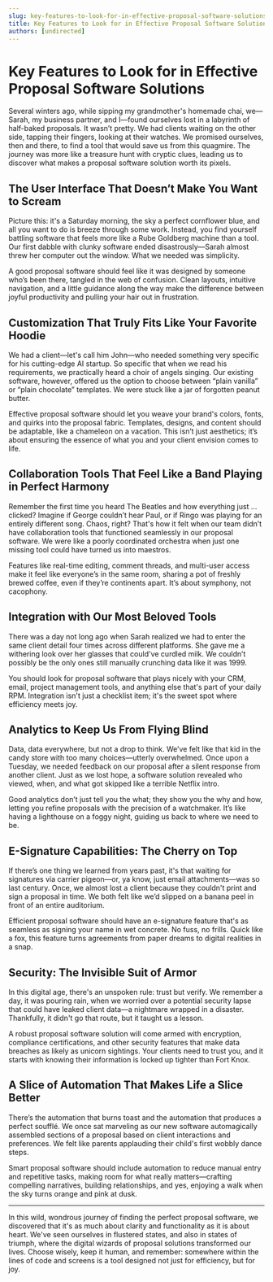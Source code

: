 ```yaml
---
slug: key-features-to-look-for-in-effective-proposal-software-solutions
title: Key Features to Look for in Effective Proposal Software Solutions
authors: [undirected]
---
```



# Key Features to Look for in Effective Proposal Software Solutions

Several winters ago, while sipping my grandmother's homemade chai, we—Sarah, my business partner, and I—found ourselves lost in a labyrinth of half-baked proposals. It wasn’t pretty. We had clients waiting on the other side, tapping their fingers, looking at their watches. We promised ourselves, then and there, to find a tool that would save us from this quagmire. The journey was more like a treasure hunt with cryptic clues, leading us to discover what makes a proposal software solution worth its pixels.

## The User Interface That Doesn’t Make You Want to Scream

Picture this: it's a Saturday morning, the sky a perfect cornflower blue, and all you want to do is breeze through some work. Instead, you find yourself battling software that feels more like a Rube Goldberg machine than a tool. Our first dabble with clunky software ended disastrously—Sarah almost threw her computer out the window. What we needed was simplicity. 

A good proposal software should feel like it was designed by someone who’s been there, tangled in the web of confusion. Clean layouts, intuitive navigation, and a little guidance along the way make the difference between joyful productivity and pulling your hair out in frustration.

## Customization That Truly Fits Like Your Favorite Hoodie

We had a client—let's call him John—who needed something very specific for his cutting-edge AI startup. So specific that when we read his requirements, we practically heard a choir of angels singing. Our existing software, however, offered us the option to choose between “plain vanilla” or “plain chocolate” templates. We were stuck like a jar of forgotten peanut butter.

Effective proposal software should let you weave your brand's colors, fonts, and quirks into the proposal fabric. Templates, designs, and content should be adaptable, like a chameleon on a vacation. This isn’t just aesthetics; it’s about ensuring the essence of what you and your client envision comes to life.

## Collaboration Tools That Feel Like a Band Playing in Perfect Harmony

Remember the first time you heard The Beatles and how everything just … clicked? Imagine if George couldn’t hear Paul, or if Ringo was playing for an entirely different song. Chaos, right? That's how it felt when our team didn’t have collaboration tools that functioned seamlessly in our proposal software. We were like a poorly coordinated orchestra when just one missing tool could have turned us into maestros.

Features like real-time editing, comment threads, and multi-user access make it feel like everyone’s in the same room, sharing a pot of freshly brewed coffee, even if they’re continents apart. It’s about symphony, not cacophony.

## Integration with Our Most Beloved Tools

There was a day not long ago when Sarah realized we had to enter the same client detail four times across different platforms. She gave me a withering look over her glasses that could've curdled milk. We couldn’t possibly be the only ones still manually crunching data like it was 1999.

You should look for proposal software that plays nicely with your CRM, email, project management tools, and anything else that's part of your daily RPM. Integration isn't just a checklist item; it's the sweet spot where efficiency meets joy. 

## Analytics to Keep Us From Flying Blind

Data, data everywhere, but not a drop to think. We’ve felt like that kid in the candy store with too many choices—utterly overwhelmed. Once upon a Tuesday, we needed feedback on our proposal after a silent response from another client. Just as we lost hope, a software solution revealed who viewed, when, and what got skipped like a terrible Netflix intro.

Good analytics don’t just tell you the what; they show you the why and how, letting you refine proposals with the precision of a watchmaker. It’s like having a lighthouse on a foggy night, guiding us back to where we need to be.

## E-Signature Capabilities: The Cherry on Top

If there’s one thing we learned from years past, it's that waiting for signatures via carrier pigeon—or, ya know, just email attachments—was so last century. Once, we almost lost a client because they couldn't print and sign a proposal in time. We both felt like we’d slipped on a banana peel in front of an entire auditorium.

Efficient proposal software should have an e-signature feature that's as seamless as signing your name in wet concrete. No fuss, no frills. Quick like a fox, this feature turns agreements from paper dreams to digital realities in a snap.

## Security: The Invisible Suit of Armor

In this digital age, there's an unspoken rule: trust but verify. We remember a day, it was pouring rain, when we worried over a potential security lapse that could have leaked client data—a nightmare wrapped in a disaster. Thankfully, it didn't go that route, but it taught us a lesson.

A robust proposal software solution will come armed with encryption, compliance certifications, and other security features that make data breaches as likely as unicorn sightings. Your clients need to trust you, and it starts with knowing their information is locked up tighter than Fort Knox.

## A Slice of Automation That Makes Life a Slice Better

There’s the automation that burns toast and the automation that produces a perfect soufflé. We once sat marveling as our new software automagically assembled sections of a proposal based on client interactions and preferences. We felt like parents applauding their child's first wobbly dance steps.

Smart proposal software should include automation to reduce manual entry and repetitive tasks, making room for what really matters—crafting compelling narratives, building relationships, and yes, enjoying a walk when the sky turns orange and pink at dusk.

---

In this wild, wondrous journey of finding the perfect proposal software, we discovered that it's as much about clarity and functionality as it is about heart. We've seen ourselves in flustered states, and also in states of triumph, where the digital wizards of proposal solutions transformed our lives. Choose wisely, keep it human, and remember: somewhere within the lines of code and screens is a tool designed not just for efficiency, but for joy.